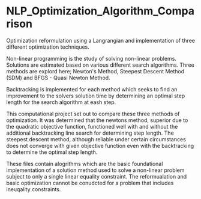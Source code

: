 # NLP_Optimization_Algorithm_Comparison
Optimization reformulation using a Langrangian and implementation of three different optimization techniques. 

Non-linear programming is the study of solving non-linear problems. Solutions are estimated based on various different search algorithms. Three methods are explord here; Newton's Method, Steepest Descent Method (SDM) and BFGS - Quasi Newton Method.

Backtracking is implemented for each method which seeks to find an improvement to the solvers solution time by determining an optimal step length for the search algorithm at eash step.  

This computational project set out to compare these three methods of optimization. It was determined that the newtons method, superior due to the quadratic objective function, functioned well with and without the additional backtracking line search for determining step length. The steepest descent method, although reliable under certain circumstances does not converge with given objective function even with the backtracking to determine the optimal step length.

These files contain alogrithms which are the basic foundational implementation of a solution method used to solve a non-linear problem subject to only a single linear equality constraint. The reformualation and basic optimization cannot be conudcted for a problem that includes ineuqality constraints.
